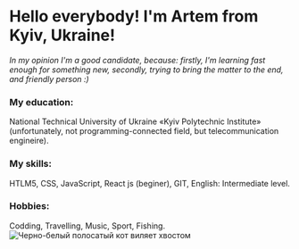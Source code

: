 <h1>Hello everybody! I'm Artem from Kyiv, Ukraine!</h1>
<i>In my opinion I'm a good candidate, because: 
firstly, I'm learning fast enough for something new, 
secondly, trying to bring the matter to the end,
and friendly person :)</i>

<h3>My education:</h3> 
National Technical University of Ukraine «Kyiv Polytechnic Institute» (unfortunately, not programming-connected field,
but telecommunication engineire).

<h3>My skills:</h3>
HTLM5,
CSS,
JavaScript,
React js (beginer),
GIT,
English: Intermediate level.

<h3>Hobbies:</h3>
Codding,
Travelling,
Music,
Sport,
Fishing.
<img src="https://99px.ru/sstorage/86/2015/10/image_860210151148355628755.gif" alt="Черно-белый полосатый кот виляет хвостом" oncontextmenu="return false">

